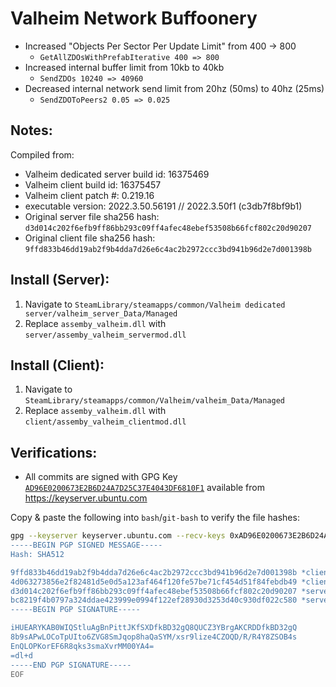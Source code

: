 # Valheim Network Buffoonery

* Increased "Objects Per Sector Per Update Limit" from 400 -> 800
  * `GetAllZDOsWithPrefabIterative 400 => 800`
* Increased internal buffer limit from 10kb to 40kb
  * `SendZDOs 10240 => 40960`
* Decreased internal network send limit from 20hz (50ms) to 40hz (25ms)
  * `SendZDOToPeers2 0.05 => 0.025`

## Notes:
Compiled from:
* Valheim dedicated server build id: 16375469
* Valheim client build id: 16375457
* Valheim client patch #: 0.219.16
* executable version: 2022.3.50.56191 // 2022.3.50f1 (c3db7f8bf9b1)
* Original server file sha256 hash: `d3d014c202f6efb9ff86bb293c09ff4afec48ebef53508b66fcf802c20d90207`
* Original client file sha256 hash: `9ffd833b46dd19ab2f9b4dda7d26e6c4ac2b2972ccc3bd941b96d2e7d001398b`

## Install (Server):
1. Navigate to `SteamLibrary/steamapps/common/Valheim dedicated server/valheim_server_Data/Managed`
2. Replace `assemby_valheim.dll` with `server/assemby_valheim_servermod.dll`

## Install (Client):
1. Navigate to `SteamLibrary/steamapps/common/Valheim/valheim_Data/Managed`
2. Replace `assemby_valheim.dll` with `client/assemby_valheim_clientmod.dll`

## Verifications:
* All commits are signed with GPG Key [`AD96E0200673E2B6D24A7D25C37E4043DF6810F1`](https://keyserver.ubuntu.com/pks/lookup?search=0xAD96E0200673E2B6D24A7D25C37E4043DF6810F1&fingerprint=on&op=index) available from https://keyserver.ubuntu.com

Copy & paste the following into `bash`/`git-bash` to verify the file hashes:

```bash
gpg --keyserver keyserver.ubuntu.com --recv-keys 0xAD96E0200673E2B6D24A7D25C37E4043DF6810F1 && echo | gpg --verify <<EOF
-----BEGIN PGP SIGNED MESSAGE-----
Hash: SHA512

9ffd833b46dd19ab2f9b4dda7d26e6c4ac2b2972ccc3bd941b96d2e7d001398b *client/assembly_valheim.dll
4d063273856e2f82481d5e0d5a123af464f120fe57be71cf454d51f84febdb49 *client/assembly_valheim_clientmod.dll
d3d014c202f6efb9ff86bb293c09ff4afec48ebef53508b66fcf802c20d90207 *server/assembly_valheim.dll
bc8219f4b0797a324ddae423999e0994f122ef28930d3253d40c930df022c580 *server/assembly_valheim_servermod.dll
-----BEGIN PGP SIGNATURE-----

iHUEARYKAB0WIQStluAgBnPittJKfSXDfkBD32gQ8QUCZ3YBrgAKCRDDfkBD32gQ
8b9sAPwLOCoTpUIto6ZVG8SmJqop8haQaSYM/xsr9lize4CZOQD/R/R4Y8ZSOB4s
EnQLOPKorEF6R8qks3smaXvrMM00YA4=
=dl+d
-----END PGP SIGNATURE-----
EOF
```
